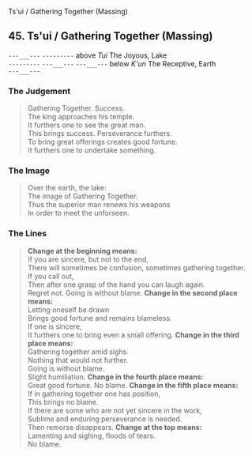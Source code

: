 Ts'ui / Gathering Together (Massing)
## 45. Ts'ui / Gathering Together (Massing)
```---___---```
```---------``` above _Tui_ The Joyous, Lake  
```---------```
```---___---```
```---___---``` below _K'un_ The Receptive, Earth  
```---___---```
### The Judgement
> Gathering Together. Success.  
 The king approaches his temple.  
 It furthers one to see the great man.  
 This brings success. Perseverance furthers.  
 To bring great offerings creates good fortune.  
 It furthers one to undertake something.
### The Image
> Over the earth, the lake:  
 The image of Gathering Together.  
 Thus the superior man renews his weapons  
 In order to meet the unforseen.
### The Lines

 > **Change at the beginning means:**  
 If you are sincere, but not to the end,  
 There will sometimes be confusion, sometimes gathering together.  
 If you call out,  
 Then after one grasp of the hand you can laugh again.  
 Regret not. Going is without blame.
 > **Change in the second place means:**  
 Letting oneself be drawn  
 Brings good fortune and remains blameless.  
 If one is sincere,  
 It furthers one to bring even a small offering.
 > **Change in the third place means:**  
 Gathering together amid sighs.  
 Nothing that would not further.  
 Going is without blame.  
 Slight humiliation.
 > **Change in the fourth place means:**  
 Great good fortune. No blame.
 > **Change in the fifth place means:**  
 If in gathering together one has position,  
 This brings no blame.  
 If there are some who are not yet sincere in the work,  
 Sublime and enduring perseverance is needed.  
 Then remorse disappears.
 > **Change at the top means:**  
 Lamenting and sighing, floods of tears.  
 No blame.




